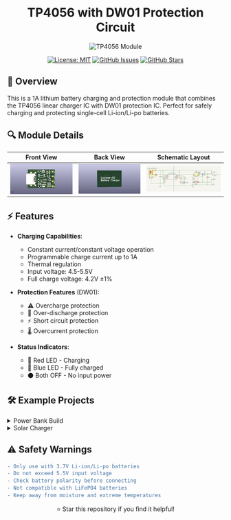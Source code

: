 <h1 align="center">
  TP4056 with DW01 Protection Circuit
</h1>
<p align="center">
  <img src="images/tp4056-board.jpg" width="400" alt="TP4056 Module">
</p>

<div align="center">
  
[![License: MIT](https://img.shields.io/badge/License-MIT-yellow.svg)](https://opensource.org/licenses/MIT)
[![GitHub Issues](https://img.shields.io/github/issues/yourusername/tp4056-dw01)](https://github.com/yourusername/tp4056-dw01/issues)
[![GitHub Stars](https://img.shields.io/github/stars/yourusername/tp4056-dw01)](https://github.com/yourusername/tp4056-dw01/stargazers)

</div>

## 📝 Overview

This is a 1A lithium battery charging and protection module that combines the TP4056 linear charger IC with DW01 protection IC. Perfect for safely charging and protecting single-cell Li-ion/Li-po batteries.

## 🔍 Module Details

| Front View | Back View | Schematic Layout |
|------------|-----------|------------|
| ![Front](images/Front_3D_Veiw.jpg) | ![Back](images/Back_3D_Veiw.jpg) | ![Schematic](images/Schematic.jpg) |

## ⚡ Features

- **Charging Capabilities**:
  - Constant current/constant voltage operation
  - Programmable charge current up to 1A
  - Thermal regulation
  - Input voltage: 4.5-5.5V
  - Full charge voltage: 4.2V ±1%

- **Protection Features** (DW01):
  - ⚠️ Overcharge protection
  - 🔋 Over-discharge protection
  - ⚡ Short circuit protection
  - 🌡️ Overcurrent protection

- **Status Indicators**:
  - 🔴 Red LED   - Charging
  - 🔵 Blue LED  - Fully charged
  - ⚫ Both OFF  - No input power
 
## 🛠️ Example Projects

<details>
<summary>Power Bank Build</summary>
  1. Components needed:
    - TP4056 module
    - 18650 battery holder
    - USB ports
    - Case
</details>

<details>
<summary>Solar Charger</summary>
  1. Components needed:
    - TP4056 module
    - Solar panel (6V)
    - Battery
</details>

## ⚠️ Safety Warnings

```diff
- Only use with 3.7V Li-ion/Li-po batteries
- Do not exceed 5.5V input voltage
- Check battery polarity before connecting
- Not compatible with LiFePO4 batteries
- Keep away from moisture and extreme temperatures
```


<div align="center">
⭐ Star this repository if you find it helpful!
</div> 
